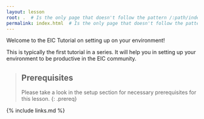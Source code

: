 ```yaml
---
layout: lesson
root: .  # Is the only page that doesn't follow the pattern /:path/index.html
permalink: index.html  # Is the only page that doesn't follow the pattern /:path/index.html
---
```

Welcome to the EIC Tutorial on setting up on your environment!

This is typically the first tutorial in a series. It will help you in setting up your environment to be productive in the EIC community.

> ## Prerequisites
>
> Please take a look in the setup section for necessary prerequisites for this lesson.
{: .prereq}

{% include links.md %}

